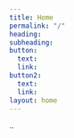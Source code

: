 ```yaml
---
title: Home
permalink: "/"
heading: 
subheading: 
button:
  text: 
  link: 
button2:
  text: 
  link: 
layout: home
---
```


..
